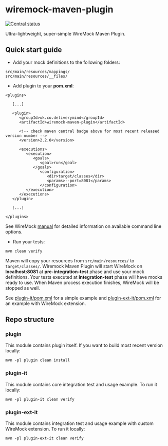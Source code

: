 # wiremock-maven-plugin

[![Central status](https://maven-badges.herokuapp.com/maven-central/uk.co.deliverymind/wiremock-maven-plugin/badge.svg)](https://maven-badges.herokuapp.com/maven-central/uk.co.deliverymind/wiremock-maven-plugin)

Ultra-lightweight, super-simple WireMock Maven Plugin. 

## Quick start guide

- Add your mock definitions to the following folders:

```
src/main/resources/mappings/
src/main/resources/__files/
```

- Add plugin to your **pom.xml**:

```
<plugins>

   [...]

   <plugin>
      <groupId>uk.co.deliverymind</groupId>
      <artifactId>wiremock-maven-plugin</artifactId>
      
      <!-- check maven central badge above for most recent released version number -->
      <version>2.2.0</version>
      
      <executions>
         <execution>
            <goals>
               <goal>run</goal>
            </goals>
               <configuration>
                  <dir>target/classes</dir>
                  <params>--port=8081</params>
               </configuration>
         </execution>
      </executions>
   </plugin>
   
   [...]
   
</plugins>
```

See WireMock [manual](http://wiremock.org/docs/running-standalone/) for detailed information on available command line options.

- Run your tests:

`mvn clean verify`

Maven will copy your resources from `src/main/resources/` to `target/classes/`. Wiremock Maven Plugin will start WireMock on **localhost:8081** at **pre-integration-test** phase and use your mock definitions. Your tests executed at **integration-test** phase will have mocks ready to use. When Maven process execution finishes, WireMock will be stopped as well.

See [plugin-it/pom.xml](https://github.com/deliverymind/wiremock-maven-plugin/blob/master/plugin-it/pom.xml) for a simple example and [plugin-ext-it/pom.xml](https://github.com/deliverymind/wiremock-maven-plugin/blob/master/plugin-ext-it/pom.xml) for an example with WireMock extension. 

## Repo structure

### plugin

This module contains plugin itself. If you want to build most recent version locally:

`mvn -pl plugin clean install`

### plugin-it

This module contains core integration test and usage example. To run it locally:

`mvn -pl plugin-it clean verify`

### plugin-ext-it

This module contains integration test and usage example with custom WireMock extension. To run it locally:

`mvn -pl plugin-ext-it clean verify`
